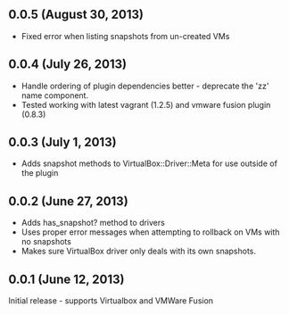 ## 0.0.5 (August 30, 2013)

 - Fixed error when listing snapshots from un-created VMs

## 0.0.4 (July 26, 2013)

 - Handle ordering of plugin dependencies better - deprecate the 'zz' name component.
 - Tested working with latest vagrant (1.2.5) and vmware fusion plugin (0.8.3)

## 0.0.3 (July 1, 2013)

 - Adds snapshot methods to VirtualBox::Driver::Meta for use outside of
   the plugin

## 0.0.2 (June 27, 2013)

 - Adds has_snapshot? method to drivers
 - Uses proper error messages when attempting to rollback on VMs with no snapshots
 - Makes sure VirtualBox driver only deals with its own snapshots.

## 0.0.1 (June 12, 2013)

Initial release - supports Virtualbox and VMWare Fusion
